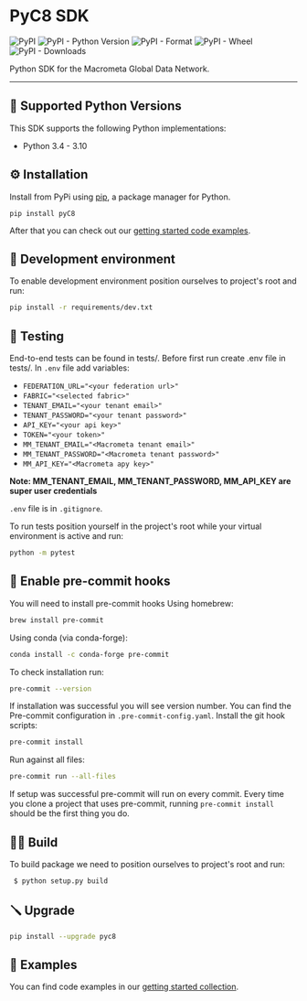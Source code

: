# PyC8 SDK

![PyPI](https://img.shields.io/pypi/v/pyC8)
![PyPI - Python Version](https://img.shields.io/pypi/pyversions/pyc8)
![PyPI - Format](https://img.shields.io/pypi/format/pyc8)
![PyPI - Wheel](https://img.shields.io/pypi/wheel/pyc8)
![PyPI - Downloads](https://img.shields.io/pypi/dm/pyc8)

Python SDK for the Macrometa Global Data Network.

---

## 🐍 Supported Python Versions
This SDK supports the following Python implementations:

* Python 3.4 - 3.10

## ⚙️ Installation

Install from PyPi using [pip](https://pip.pypa.io/en/latest/), a
package manager for Python.

```commandline
pip install pyC8
```

After that you can check out our [getting started code examples](GETTING_STARTED.md).

## 🧶 Development environment
To enable development environment position ourselves to project's root and run:

```bash
pip install -r requirements/dev.txt
```

## 🧪 Testing

End-to-end tests can be found in tests/.
Before first run create .env file in tests/.
In `.env` file add variables:

* `FEDERATION_URL="<your federation url>"`
* `FABRIC="<selected fabric>"`
* `TENANT_EMAIL="<your tenant email>"`
* `TENANT_PASSWORD="<your tenant password>"`
* `API_KEY="<your api key>"`
* `TOKEN="<your token>"`
* `MM_TENANT_EMAIL="<Macrometa tenant email>"`
* `MM_TENANT_PASSWORD="<Macrometa tenant password>"`
* `MM_API_KEY="<Macrometa apy key>"`

**Note: MM_TENANT_EMAIL, MM_TENANT_PASSWORD, MM_API_KEY are super user credentials**

`.env` file is in `.gitignore`.

To run tests position yourself in the project's root while your virtual environment
is active and run:
```bash
python -m pytest
```

## 📐 Enable pre-commit hooks

You will need to install pre-commit hooks
Using homebrew:
```bash
brew install pre-commit
```
Using conda (via conda-forge):
```bash
conda install -c conda-forge pre-commit
```
To check installation run:
```bash
pre-commit --version
```
If installation was successful you will see version number.
You can find the Pre-commit configuration in `.pre-commit-config.yaml`.
Install the git hook scripts:
```bash
pre-commit install
```
Run against all files:
```bash
pre-commit run --all-files
```
If setup was successful pre-commit will run on every commit.
Every time you clone a project that uses pre-commit, running `pre-commit install`
should be the first thing you do.

## 👨‍💻 Build

To build package we need to position ourselves to project's root and run:

```bash
 $ python setup.py build
```

## 🪛 Upgrade
```bash
pip install --upgrade pyc8
```

## 📗 Examples

You can find code examples in our [getting started collection](GETTING_STARTED.md).
